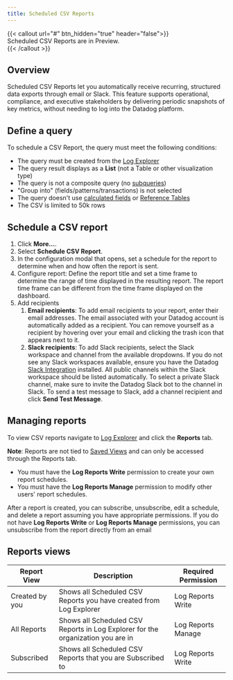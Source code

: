 ```yaml
---
title: Scheduled CSV Reports
---
```


{{< callout url="#" btn_hidden="true" header="false">}}  
Scheduled CSV Reports are in Preview.  
{{< /callout >}}

## Overview

Scheduled CSV Reports let you automatically receive recurring, structured data exports through email or Slack. This feature supports operational, compliance, and executive stakeholders by delivering periodic snapshots of key metrics, without needing to log into the Datadog platform.

## Define a query

To schedule a CSV Report, the query must meet the following conditions:

* The query must be created from the [Log Explorer][1]  
* The query result displays as a **List** (not a Table or other visualization type)  
* The query is not a composite query (no [subqueries][2])  
* "Group into" (fields/patterns/transactions) is not selected  
* The query doesn't use [calculated fields][3] or [Reference Tables][4]
* The CSV is limited to 50k rows

## Schedule a CSV report

1. Click **More…**.  
2. Select **Schedule CSV Report**.
3. In the configuration modal that opens, set a schedule for the report to determine when and how often the report is sent.  
4. Configure report: Define the report title and set a time frame to determine the range of time displayed in the resulting report. The report time frame can be different from the time frame displayed on the dashboard.  
5. Add recipients  
   1. **Email recipients**: To add email recipients to your report, enter their email addresses. The email associated with your Datadog account is automatically added as a recipient. You can remove yourself as a recipient by hovering over your email and clicking the trash icon that appears next to it.  
   2. **Slack recipients**: To add Slack recipients, select the Slack workspace and channel from the available dropdowns. If you do not see any Slack workspaces available, ensure you have the Datadog [Slack Integration][5] installed. All public channels within the Slack workspace should be listed automatically. To select a private Slack channel, make sure to invite the Datadog Slack bot to the channel in Slack. To send a test message to Slack, add a channel recipient and click **Send Test Message**.

## Managing reports

To view CSV reports navigate to [Log Explorer][1] and click the **Reports** tab. 

**Note**: Reports are not tied to [Saved Views][6] and can only be accessed through the Reports tab. 

* You must have the **Log Reports Write** permission to create your own report schedules.
* You must have the **Log Reports Manage** permission to modify other users' report schedules.

After a report is created, you can subscribe, unsubscribe, edit a schedule, and delete a report assuming you have appropriate permissions. If you do not have **Log Reports Write** or **Log Reports Manage** permissions, you can unsubscribe from the report directly from an email

## Reports views

| Report View | Description | Required Permission |
| ----- | ----- | ----- |
| Created by you | Shows all Scheduled CSV Reports you have created from Log Explorer | Log Reports Write |
| All Reports | Shows all Scheduled CSV Reports in Log Explorer for the organization you are in | Log Reports Manage |
| Subscribed | Shows all Scheduled CSV Reports that you are Subscribed to | Log Reports Write |

[1]: https://app.datadoghq.com/logs
[2]: /logs/explorer/advanced_search/#filter-logs-with-subqueries
[3]: /logs/explorer/calculated_fields/
[4]: /reference_tables/?tab=manualupload
[5]: /integrations/slack/?tab=datadogforslack
[6]: /logs/explorer/saved_views/#saved-views
